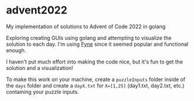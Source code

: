 # advent2022
My implementation of solutions to Advent of Code 2022 in golang

Exploring creating GUIs using golang and attempting to visualize the solution to each day. I'm using [Fyne](https://fyne.io/) since it seemed popular and functional enough.

I haven't put much effort into making the code nice, but it's fun to get the solution and a visualization!


To make this work on your machine, create a `puzzleInputs` folder inside of the `days` folder and create a `dayX.txt` for `X=[1,25]` (day1.txt, day2.txt, etc.) containing your puzzle inputs.